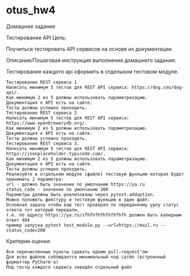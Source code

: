 # otus_hw4

Домашнее задание

Тестирование API
Цель:

Поучиться тестировать API сервисов на основе их документации.

Описание/Пошаговая инструкция выполнения домашнего задания:

Тестирование каждого api оформить в отдельном тестовом модуле.

    Тестирование REST сервиса 1
    Написать минимум 5 тестов для REST API сервиса: https://dog.ceo/dog-api/.
    Как минимум 2 из 5 должны использовать параметризацию.
    Документация к API есть на сайте.
    Тесты должны успешно проходить.
    Тестирование REST сервиса 2
    Написать минимум 5 тестов для REST API сервиса: https://www.openbrewerydb.org/.
    Как минимум 2 из 5 должны использовать параметризацию.
    Документация к API есть на сайте.
    Тесты должны успешно проходить.
    Тестирование REST сервиса 3.
    Написать минимум 5 тестов для REST API сервиса: https://jsonplaceholder.typicode.com/.
    Как минимум 2 из 5 должны использовать параметризацию.
    Документация к API есть на сайте.
    Тесты должны успешно проходить.
    Реализуйте в отдельном модуле (файле) тестовую функцию которая будет принимать 2 параметра:
    url - должно быть значение по умолчанию https://ya.ru
    status_code - значение по умолчанию 200
    Параметры должны быть реализованы через pytest.addoption.
    Можно положить фикcтуру и тестовую функцию в один файл.
    Основная задача чтобы ваш тест проверял по переданному урлу статус ответа тот который передали,
    т.е. по адресу https://ya.ru/sfhfhfhfhfhfhfhfh должен быть валидным ответ 404
    пример запуска pytest test_module.py --url=https://mail.ru --status_code=200


Критерии оценки:

    Все перечисленные пункты сдавать одним pull-request'ом
    Для всех файлов соблюдается минимальный код сатйл (встроенный форматтер PyCharm'а)
    Под тесты каждого сервиса заведён отдельный файл


